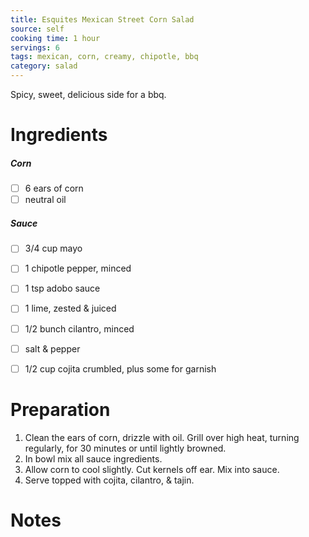 ```yaml
---
title: Esquites Mexican Street Corn Salad
source: self
cooking time: 1 hour
servings: 6
tags: mexican, corn, creamy, chipotle, bbq
category: salad
---
```


Spicy, sweet, delicious side for a bbq.

Ingredients
===========

##### Corn
* [ ] 6 ears of corn
* [ ] neutral oil

##### Sauce
* [ ] 3/4 cup mayo
* [ ] 1 chipotle pepper, minced
* [ ] 1 tsp adobo sauce
* [ ] 1 lime, zested & juiced
* [ ] 1/2 bunch cilantro, minced
* [ ] salt & pepper

* [ ] 1/2 cup cojita crumbled, plus some for garnish

Preparation
===========
1. Clean the ears of corn, drizzle with oil. Grill over high heat, turning regularly, for 30 minutes or until lightly browned.
2. In bowl mix all sauce ingredients.
3. Allow corn to cool slightly. Cut kernels off ear. Mix into sauce.
4. Serve topped with cojita, cilantro, & tajin.

Notes
=====

